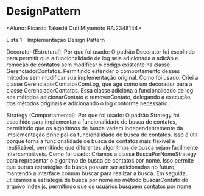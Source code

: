 # DesignPattern

<Aluno: Ricardo Takeshi Outi Miyamoto RA:2348144>

Lista 1 - Implementação Design Pattern

Decorator (Estrutural):
Por que foi usado: O padrão Decorator foi escolhido para permitir que a funcionalidade de log seja adicionada à adição e remoção de contatos sem modificar o código existente na classe GerenciadorContatos. Permitindo estender o comportamento desses métodos sem modificar sua implementação original.
Como foi usado: Criei a classe GerenciadorContatosComLog, que age como um decorador para a classe GerenciadorContatos. Essa classe adiciona a funcionalidade de log aos métodos adicionarContato e removerContato, delegando a execução dos métodos originais e adicionando o log conforme necessário.

Strategy (Comportamental):
Por que foi usado: O padrão Strategy foi escolhido para implementar a funcionalidade de busca de contatos, permitindo que os algoritmos de busca variem independentemente da implementação principal da funcionalidade de busca de contatos. Isso é útil porque torna a funcionalidade de busca de contatos mais flexível e reutilizável, permitindo que diferentes algoritmos de busca sejam facilmente intercambiáveis.
Como foi usado: Criamos a classe BuscaPorNomeStrategy para representar o algoritmo de busca de contatos por nome. Isso permite que outras estratégias de busca possam ser adicionadas no futuro, mantendo a interface comum buscar para realizar a busca. Em seguida, utilizamos a estratégia de busca por nome no método buscarContato do arquivo index.js, permitindo que os usuários busquem contatos por nome.

